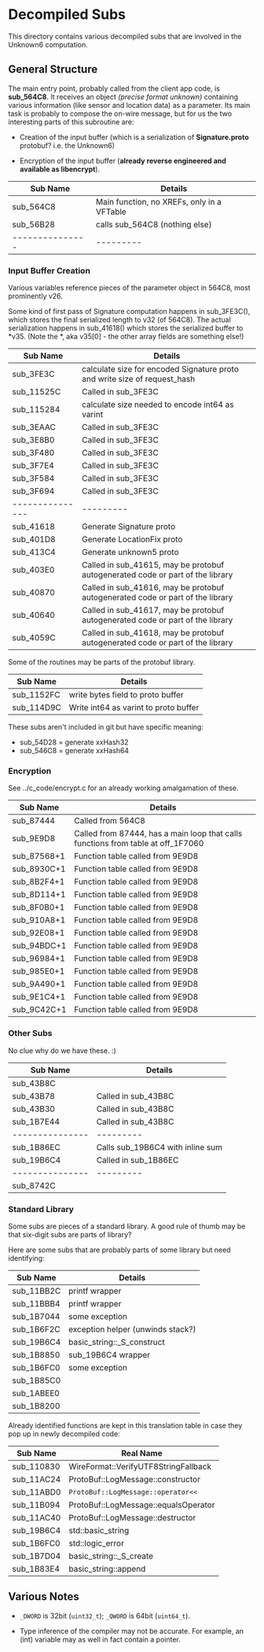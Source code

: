 # Decompiled Subs

This directory contains various decompiled subs that are involved
in the Unknown6 computation.

## General Structure

The main entry point, probably called from the client app code,
is **sub_564C8**.  It receives an object *(precise format unknown)*
containing various information
(like sensor and location data) as a parameter.  Its main task is
probably to compose the on-wire message, but for us the two interesting
parts of this subroutine are:

  * Creation of the input buffer (which is a serialization of
    **Signature.proto** protobuf? i.e. the Unknown6)

  * Encryption of the input buffer (**already reverse
    engineered and available as libencrypt**).

| Sub Name      | Details |
|---------------|---------|
| sub_564C8     | Main function, no XREFs, only in a VFTable |
| sub_56B28     | calls sub_564C8 (nothing else)  
|---------------|---------|

### Input Buffer Creation

Various variables reference pieces of the parameter object in 564C8,
most prominently v26.

Some kind of first pass of Signature computation happens in sub_3FE3C(),
which stores the final serialized length to v32 (of 564C8).  The actual
serialization happens in sub_41618() which stores the serialized buffer
to *v35.  (Note the *, aka v35[0] - the other array fields are something
else!)

| Sub Name      | Details |
|---------------|---------|
| sub_3FE3C     | calculate size for encoded Signature proto and write size of request_hash |
| sub_11525C    | Called in sub_3FE3C    |
| sub_115284    | calculate size needed to encode int64 as varint |
| sub_3EAAC     | Called in sub_3FE3C    |
| sub_3E8B0     | Called in sub_3FE3C    |
| sub_3F480     | Called in sub_3FE3C    |
| sub_3F7E4     | Called in sub_3FE3C    |
| sub_3F584     | Called in sub_3FE3C    |
| sub_3F694     | Called in sub_3FE3C    |
|---------------|---------|
| sub_41618     | Generate Signature proto        |
| sub_401D8     | Generate LocationFix proto |
| sub_413C4     | Generate unknown5 proto |
| sub_403E0     | Called in sub_41615, may be protobuf autogenerated code or part of the library            |
| sub_40870     | Called in sub_41616, may be protobuf autogenerated code or part of the library            |
| sub_40640     | Called in sub_41617, may be protobuf autogenerated code or part of the library            |
| sub_4059C     | Called in sub_41618, may be protobuf autogenerated code or part of the library            |

Some of the routines may be parts of the protobuf library.

| Sub Name      | Details |
|---------------|---------|
| sub_1152FC    | write bytes field to proto buffer |
| sub_114D9C    | Write int64 as varint to proto buffer |

These subs aren't included in git but have specific meaning:
  * sub_54D28 = generate xxHash32
  * sub_546C8 = generate xxHash64


### Encryption

See ../c_code/encrypt.c for an already working amalgamation of these.

| Sub Name      | Details |
|---------------|---------|
| sub_87444     | Called from 564C8       |
| sub_9E9D8     | Called from 87444, has a main loop that calls functions from table at off_1F7060        |
| sub_87568+1   | Function table called from 9E9D8        |
| sub_8930C+1   | Function table called from 9E9D8        |
| sub_8B2F4+1   | Function table called from 9E9D8        |
| sub_8D114+1   | Function table called from 9E9D8        |
| sub_8F0B0+1   | Function table called from 9E9D8        |
| sub_910A8+1   | Function table called from 9E9D8        |
| sub_92E08+1   | Function table called from 9E9D8        |
| sub_94BDC+1   | Function table called from 9E9D8        |
| sub_96984+1   | Function table called from 9E9D8        |
| sub_985E0+1   | Function table called from 9E9D8        |
| sub_9A490+1   | Function table called from 9E9D8        |
| sub_9E1C4+1   | Function table called from 9E9D8        |
| sub_9C42C+1   | Function table called from 9E9D8        |

### Other Subs

No clue why do we have these. :)

| Sub Name      | Details |
|---------------|---------|
| sub_43B8C     |         
| sub_43B78     | Called in sub_43B8C     
| sub_43B30     | Called in sub_43B8C     
| sub_1B7E44    | Called in sub_43B8C     
|---------------|---------|
| sub_1B86EC    | Calls sub_19B6C4 with inline sum        |
| sub_19B6C4    | Called in sub_1B86EC    
|---------------|---------|
| sub_8742C     |         |

### Standard Library

Some subs are pieces of a standard library.  A good rule of thumb
may be that six-digit subs are parts of library?

Here are some subs that are probably parts of some library
but need identifying:

| Sub Name      | Details |
|---------------|---------|
| sub_11BB2C    | printf wrapper |
| sub_11BBB4    | printf wrapper |
| sub_1B7044    | some exception |
| sub_1B6F2C    | exception helper (unwinds stack?) |
| sub_19B6C4    | basic_string::_S_construct |
| sub_1B8850    | sub_19B6C4 wrapper |
| sub_1B6FC0    | some exception |
| sub_1B85C0    | |
| sub_1ABEE0    | |
| sub_1B8200    | |


Already identified functions are kept in this
translation table in case they pop up in newly decompiled code:

| Sub Name      | Real Name |
|---------------|-----------|
| sub_110830    | WireFormat::VerifyUTF8StringFallback |
| sub_11AC24    | ProtoBuf::LogMessage::constructor |
| sub_11ABD0    | ``ProtoBuf::LogMessage::operator<<`` |
| sub_11B094    | ProtoBuf::LogMessage::equalsOperator |
| sub_11AC40    | ProtoBuf::LogMessage::destructor |
| sub_19B6C4    | std::basic_string |
| sub_1B6FC0    | std::logic_error |
| sub_1B7D04    | basic_string::_S_create |
| sub_1B83E4    | basic_string::append |

## Various Notes

  * ``_DWORD`` is 32bit (``uint32_t``); ``_QWORD`` is 64bit (``uint64_t``).

  * Type inference of the compiler may not be accurate.  For example,
    an (int) variable may as well in fact contain a pointer.
